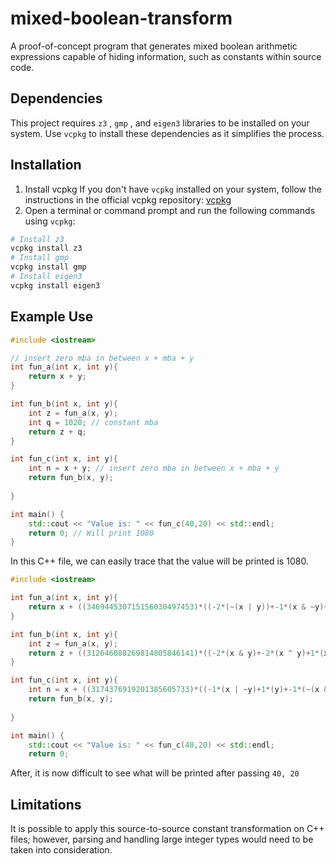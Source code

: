 
# mixed-boolean-transform
A proof-of-concept program that generates mixed boolean arithmetic expressions capable of hiding information, such as constants within source code.


## Dependencies 
This project requires `z3` , `gmp` , and `eigen3` libraries to be installed on your system. Use `vcpkg` to install these dependencies as it simplifies the process. 

## Installation  

1. Install vcpkg If you don't have `vcpkg` installed on your system, follow the instructions in the official vcpkg repository: [vcpkg](https://github.com/microsoft/vcpkg)
2.  Open a terminal or command prompt and run the following commands using `vcpkg`: 
  
```bash 
# Install z3 
vcpkg install z3 
# Install gmp 
vcpkg install gmp
# Install eigen3
vcpkg install eigen3
```
## Example Use
```cpp
#include <iostream>

// insert zero mba in between x + mba + y
int fun_a(int x, int y){
	return x + y;  
}

int fun_b(int x, int y){
	int z = fun_a(x, y);
	int q = 1020; // constant mba 
	return z + q; 
}

int fun_c(int x, int y){
	int n = x + y; // insert zero mba in between x + mba + y
	return fun_b(x, y); 
	
}

int main() {
	std::cout << "Value is: " << fun_c(40,20) << std::endl;  
	return 0; // Will print 1080
}
```
In this C++ file, we can easily trace that the value will be printed is 1080.

```cpp
#include <iostream>

int fun_a(int x, int y){
    return x + ((346944530715156030497453)*((-2*(~(x | y))+-1*(x & ~y)+1*(~y)+1*(~(x | y)))+(308924813101144738138186))+(285590800713089855787518))%1<<79 + y;
}

int fun_b(int x, int y){
    int z = fun_a(x, y);
    return z + ((312646088269814805846141)*((-2*(x & y)+-2*(x ^ y)+1*(x | y)+1*(x | y))+(223327974010260293607636064))+(539947916355369829107996))%1<<79; 
}

int fun_c(int x, int y){
    int n = x + ((3174376919201385605733)*((-1*(x | ~y)+1*(y)+-1*(~(x & y))+2*(~y))+(151660436265643080081342))+(589456583812029285273098))%1<<79 + y;
    return fun_b(x, y);
    
}

int main() {
    std::cout << "Value is: " << fun_c(40,20) << std::endl;  
    return 0;
```
After, it is now difficult to see what will be printed after passing `40, 20`

## Limitations
It is possible to apply this source-to-source constant transformation on C++ files; however, parsing and handling large integer types would need to be taken into consideration.




